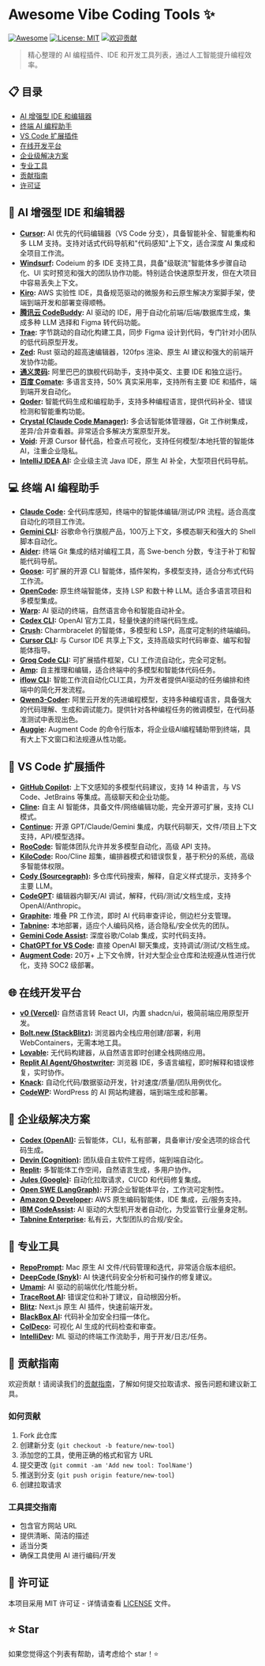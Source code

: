 # Awesome Vibe Coding Tools ✨

[![Awesome](https://awesome.re/badge.svg)](https://awesome.re)
[![License: MIT](https://img.shields.io/badge/License-MIT-yellow.svg)](https://opensource.org/licenses/MIT)
[![欢迎贡献](https://img.shields.io/badge/贡献者-欢迎-brightgreen.svg?style=flat)](CONTRIBUTING.md)

> 精心整理的 AI 编程插件、IDE 和开发工具列表，通过人工智能提升编程效率。

## 📋 目录

- [AI 增强型 IDE 和编辑器](#-ai-增强型-ide-和编辑器)
- [终端 AI 编程助手](#-终端-ai-编程助手)
- [VS Code 扩展插件](#-vs-code-扩展插件)
- [在线开发平台](#-在线开发平台)
- [企业级解决方案](#-企业级解决方案)
- [专业工具](#-专业工具)
- [贡献指南](#-贡献指南)
- [许可证](#-许可证)

## 🚀 AI 增强型 IDE 和编辑器

- **[Cursor](https://cursor.com/):** AI 优先的代码编辑器（VS Code 分支），具备智能补全、智能重构和多 LLM 支持。支持对话式代码导航和"代码感知"上下文，适合深度 AI 集成和全项目工作流。
- **[Windsurf](https://windsurf.codeium.com/):** Codeium 的多 IDE 支持工具，具备"级联流"智能体多步骤自动化、UI 实时预览和强大的团队协作功能。特别适合快速原型开发，但在大项目中容易丢失上下文。
- **[Kiro](https://kiro.dev/):** AWS 实验性 IDE，具备规范驱动的微服务和云原生解决方案脚手架，使端到端开发和部署变得顺畅。
- **[腾讯云 CodeBuddy](https://cloud.tencent.com/product/codebuddy):** AI 驱动的 IDE，用于自动化前端/后端/数据库生成，集成多种 LLM 选择和 Figma 转代码功能。
- **[Trae](https://trae.ai/):** 字节跳动的自动化构建工具，同步 Figma 设计到代码，专门针对小团队的低代码原型开发。
- **[Zed](https://zed.dev/):** Rust 驱动的超高速编辑器，120fps 渲染、原生 AI 建议和强大的前端开发协作功能。
- **[通义灵码](https://tongyi.aliyun.com/lingma):** 阿里巴巴的旗舰代码助手，支持中英文、主要 IDE 和独立运行。
- **[百度 Comate](https://comate.baidu.com/):** 多语言支持，50% 真实采用率，支持所有主要 IDE 和插件，端到端开发自动化。
- **[Qoder](https://qoder.ai/):** 智能代码生成和编程助手，支持多种编程语言，提供代码补全、错误检测和智能重构功能。
- **[Crystal (Claude Code Manager)](https://claude.ai/code):** 多会话智能体管理器，Git 工作树集成，差异/合并查看器。非常适合多解决方案原型开发。
- **[Void](https://voideditor.com/):** 开源 Cursor 替代品，检查点可视化，支持任何模型/本地托管的智能体 AI，注重企业隐私。
- **[IntelliJ IDEA AI](https://www.jetbrains.com/idea/):** 企业级主流 Java IDE，原生 AI 补全，大型项目代码导航。

## 💻 终端 AI 编程助手

- **[Claude Code](https://claude.ai/code):** 全代码库感知，终端中的智能体编辑/测试/PR 流程。适合高度自动化的项目工作流。
- **[Gemini CLI](https://ai.google.dev/gemini-api/docs/cli):** 谷歌命令行旗舰产品，100万上下文，多模态聊天和强大的 Shell 脚本自动化。
- **[Aider](https://aider.chat/):** 终端 Git 集成的结对编程工具，高 Swe-bench 分数，专注于补丁和智能代码导航。
- **[Goose](https://github.com/Squadrick/goose):** 可扩展的开源 CLI 智能体，插件架构，多模型支持，适合分布式代码工作流。
- **[OpenCode](https://github.com/opencodeinterpret/opencode):** 原生终端智能体，支持 LSP 和数十种 LLM。适合多语言项目和多模型集成。
- **[Warp](https://www.warp.dev/):** AI 驱动的终端，自然语言命令和智能自动补全。
- **[Codex CLI](https://openai.com/index/openai-codex/):** OpenAI 官方工具，轻量快速的终端代码生成。
- **[Crush](https://github.com/charmbracelet/crush):** Charmbracelet 的智能体，多模型和 LSP，高度可定制的终端编码。
- **[Cursor CLI](https://cursor.com/en/cli):** 与 Cursor IDE 共享上下文，支持高级实时代码审查、编写和智能体指导。
- **[Groq Code CLI](https://github.com/build-with-groq/groq-code-cli):** 可扩展插件框架，CLI 工作流自动化，完全可定制。
- **[Amp](https://ampcode.com/):** 自主推理和编辑，适合终端中的多模型和智能体代码任务。
- **[iflow CLI](https://github.com/iflow-ai/iflow-cli):** 智能工作流自动化CLI工具，为开发者提供AI驱动的任务编排和终端中的简化开发流程。
- **[Qwen3-Coder](https://github.com/QwenLM/Qwen3-Coder):** 阿里云开发的先进编程模型，支持多种编程语言，具备强大的代码理解、生成和调试能力。提供针对各种编程任务的微调模型，在代码基准测试中表现出色。
- **[Auggie](https://augmentcode.com/cli):** Augment Code 的命令行版本，将企业级AI编程辅助带到终端，具有大上下文窗口和法规遵从性功能。

## 🔌 VS Code 扩展插件

- **[GitHub Copilot](https://github.com/features/copilot):** 上下文感知的多模型代码建议，支持 14 种语言，与 VS Code、JetBrains 等集成。高级聊天和企业功能。
- **[Cline](https://github.com/cline/cline):** 自主 AI 智能体，具备文件/网络编辑功能，完全开源可扩展，支持 CLI 模式。
- **[Continue](https://github.com/continuedev/continue):** 开源 GPT/Claude/Gemini 集成，内联代码聊天，文件/项目上下文支持，API/模型选择。
- **[RooCode](https://github.com/RooCodeInc/Roo-Code):** 智能体团队允许并发多模型自动化，高级 API 支持。
- **[KiloCode](https://github.com/Kilo-Org/kilocode):** Roo/Cline 超集，编排器模式和错误恢复，基于积分的系统，高级多智能体权限。
- **[Cody (Sourcegraph)](https://sourcegraph.com/cody):** 多仓库代码搜索，解释，自定义样式提示，支持多个主要 LLM。
- **[CodeGPT](https://codegpt.co/):** 编辑器内聊天/AI 调试，解释，代码/测试/文档生成，支持 OpenAI/Anthropic。
- **[Graphite](https://graphite.dev/):** 堆叠 PR 工作流，即时 AI 代码审查评论，侧边栏分支管理。
- **[Tabnine](https://www.tabnine.com/):** 本地部署，适应个人编码风格，适合隐私/安全优先的团队。
- **[Gemini Code Assist](https://codeassist.google/):** 深度谷歌/Colab 集成，实时代码支持。
- **[ChatGPT for VS Code](https://marketplace.visualstudio.com/items?itemName=openai.chatgpt):** 直接 OpenAI 聊天集成，支持调试/测试/文档生成。
- **[Augment Code](https://augmentcode.com/):** 20万+ 上下文令牌，针对大型企业仓库和法规遵从性进行优化，支持 SOC2 级部署。

## 🌐 在线开发平台

- **[v0 (Vercel)](https://v0.app/):** 自然语言转 React UI，内置 shadcn/ui，极简前端应用原型开发。
- **[Bolt.new (StackBlitz)](https://bolt.new/):** 浏览器内全栈应用创建/部署，利用 WebContainers，无需本地工具。
- **[Lovable](https://lovable.dev/):** 无代码构建器，从自然语言即时创建全栈网络应用。
- **[Replit AI Agent/Ghostwriter](https://replit.com/ai):** 浏览器 IDE，多语言编程，即时解释和错误修复，实时协作。
- **[Knack](https://www.knack.com/):** 自动化代码/数据驱动开发，针对速度/质量/团队用例优化。
- **[CodeWP](https://codewp.ai/):** WordPress 的 AI 网站构建器，端到端生成和部署。

## 🏢 企业级解决方案

- **[Codex (OpenAI)](https://openai.com/codex/):** 云智能体，CLI，私有部署，具备审计/安全选项的综合代码生成。
- **[Devin (Cognition)](https://devin.ai/):** 团队级自主软件工程师，端到端自动化。
- **[Replit](https://replit.com/):** 多智能体工作空间，自然语言生成，多用户协作。
- **[Jules (Google)](https://jules.google/):** 自动化拉取请求，CI/CD 和代码修复集成。
- **[Open SWE (LangGraph)](https://swe.langchain.com/):** 开源企业智能体平台，工作流可定制性。
- **[Amazon Q Developer](https://aws.amazon.com/q/developer/):** AWS 原生编码智能体，IDE 集成，云/服务支持。
- **[IBM CodeAssist](https://www.ibm.com/products/watsonx-code-assistant):** AI 驱动的大型机开发者自动化，为受监管行业量身定制。
- **[Tabnine Enterprise](https://www.tabnine.com/):** 私有云，大型团队的合规/安全。

## 🔧 专业工具

- **[RepoPrompt](https://github.com/repo-prompt/repo-prompt):** Mac 原生 AI 文件/代码管理和迭代，非常适合版本组织。
- **[DeepCode (Snyk)](https://snyk.io/product/deepcode-ai/):** AI 快速代码安全分析和可操作的修复建议。
- **[Umami](https://umami.is/):** AI 驱动的前端优化/性能分析。
- **[TraceRoot AI](https://traceroot.ai/):** 错误定位和补丁建议，自动根因分析。
- **[Blitz](https://blitzjs.com/):** Next.js 原生 AI 插件，快速前端开发。
- **[BlackBox AI](https://blackbox.ai/):** 代码补全加安全扫描一体化。
- **[ColDeco](https://coldeco.ai/):** 可视化 AI 生成的代码检查和审查。
- **[IntelliDev](https://intellidev.ai/):** ML 驱动的终端工作流助手，用于开发/日志/任务。

## 🤝 贡献指南

欢迎贡献！请阅读我们的[贡献指南](CONTRIBUTING.md)，了解如何提交拉取请求、报告问题和建议新工具。

### 如何贡献

1. Fork 此仓库
2. 创建新分支 (`git checkout -b feature/new-tool`)
3. 添加您的工具，使用正确的格式和官方 URL
4. 提交更改 (`git commit -am 'Add new tool: ToolName'`)
5. 推送到分支 (`git push origin feature/new-tool`)
6. 创建拉取请求

### 工具提交指南

- 包含官方网站 URL
- 提供清晰、简洁的描述
- 适当分类
- 确保工具使用 AI 进行编码/开发

## 📄 许可证

本项目采用 MIT 许可证 - 详情请查看 [LICENSE](LICENSE) 文件。

## ⭐ Star 

如果您觉得这个列表有帮助，请考虑给个 star！⭐
